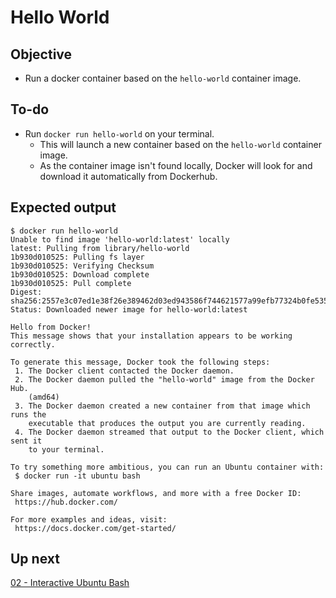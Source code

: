 # Hello World

## Objective

* Run a docker container based on the `hello-world` container image.

## To-do

* Run `docker run hello-world` on your terminal.
   * This will launch a new container based on the `hello-world` container image.
   * As the container image isn't found locally, Docker will look for and download it automatically from Dockerhub.

## Expected output
```
$ docker run hello-world
Unable to find image 'hello-world:latest' locally
latest: Pulling from library/hello-world
1b930d010525: Pulling fs layer
1b930d010525: Verifying Checksum
1b930d010525: Download complete
1b930d010525: Pull complete
Digest: sha256:2557e3c07ed1e38f26e389462d03ed943586f744621577a99efb77324b0fe535
Status: Downloaded newer image for hello-world:latest

Hello from Docker!
This message shows that your installation appears to be working correctly.

To generate this message, Docker took the following steps:
 1. The Docker client contacted the Docker daemon.
 2. The Docker daemon pulled the "hello-world" image from the Docker Hub.
    (amd64)
 3. The Docker daemon created a new container from that image which runs the
    executable that produces the output you are currently reading.
 4. The Docker daemon streamed that output to the Docker client, which sent it
    to your terminal.

To try something more ambitious, you can run an Ubuntu container with:
 $ docker run -it ubuntu bash

Share images, automate workflows, and more with a free Docker ID:
 https://hub.docker.com/

For more examples and ideas, visit:
 https://docs.docker.com/get-started/
```

## Up next

[02 - Interactive Ubuntu Bash](../02-UbuntuBash/02-UbuntuBash.md)
